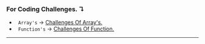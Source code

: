 ### For Coding Challenges. ↴

* ` Array's` -> [Challenges Of Array's.](./Array's)
* ` Function's` -> [Challenges Of Function.](./functions)

---